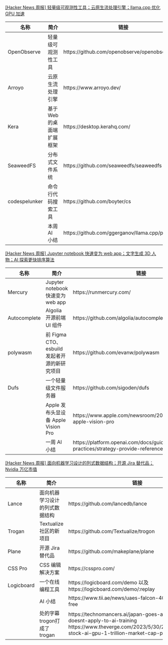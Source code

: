 [[Hacker News 周报] 轻量级可观测性工具；云原生流处理引擎；llama.cpp 优化 GPU
加速](https://www.bilibili.com/video/BV13N411r7eS)
<table>
  <theader>
    <th>名称</th>
    <th>简介</th>
    <th>链接</th>
  </theader>
  <tbody>
    <tr>
      <td>OpenObserve</td>
      <td>轻量级可观测性工具</td>
      <td>https://github.com/openobserve/openobserve</td>
    </tr><tr>
      <td>Arroyo</td>
      <td>云原生流处理引擎</td>
      <td>https://www.arroyo.dev/</td>
    </tr><tr>
      <td>Kera</td>
      <td>基于 Web 的桌面端扩展框架</td>
      <td>https://desktop.kerahq.com/</td>
    </tr><tr>
      <td>SeaweedFS</td>
      <td>分布式文件系统</td>
      <td>https://github.com/seaweedfs/seaweedfs</td>
    </tr><tr>
      <td>codespelunker</td>
      <td>命令行代码搜索工具</td>
      <td>https://github.com/boyter/cs</td>
    </tr><tr>
      <td></td>
      <td>本周 AI 小结</td>
      <td>https://github.com/ggerganov/llama.cpp/pull/1827</td>
    </tr>
  </tbody>
</table>

[[Hacker News 周报] Jupyter notebook 快速变为 web app；文字生成 3D 人物；AI
探索更快排序算法](https://www.bilibili.com/video/BV1Wo4y1N7ZP)
<table>
  <theader>
    <th>名称</th>
    <th>简介</th>
    <th>链接</th>
  </theader>
  <tbody>
    <tr>
      <td>Mercury</td>
      <td>Jupyter notebook 快速变为 web app</td>
      <td>https://runmercury.com/</td>
    </tr><tr>
      <td>Autocomplete</td>
      <td>Algolia 开源前端 UI 组件</td>
      <td>https://github.com/algolia/autocomplete</td>
    </tr><tr>
      <td>polywasm</td>
      <td>前 Figma CTO、esbuild 发起者开源的新研究项目</td>
      <td>https://github.com/evanw/polywasm</td>
    </tr><tr>
      <td>Dufs</td>
      <td>一个轻量级文件服务器</td>
      <td>https://github.com/sigoden/dufs</td>
    </tr><tr>
      <td></td>
      <td>Apple 发布头显设备 Apple Vision Pro</td>
      <td>https://www.apple.com/newsroom/2023/06/introducing-apple-vision-pro</td>
    </tr><tr>
      <td></td>
      <td>一周 AI 小结</td>
      <td>https://platform.openai.com/docs/guides/gpt-best-practices/strategy-provide-reference-text</td>
    </tr>
  </tbody>
</table>

[[Hacker News 周报] 面向机器学习设计的列式数据结构；开源 Jira 替代品；Nvidia
万亿市值](https://www.bilibili.com/video/BV1Mk4y1p7Jg)
<table>
  <theader>
    <th>名称</th>
    <th>简介</th>
    <th>链接</th>
  </theader>
  <tbody>
    <tr>
      <td>Lance</td>
      <td>面向机器学习设计的列式数据结构</td>
      <td>https://github.com/lancedb/lance</td>
    </tr><tr>
      <td>Trogan</td>
      <td>Textualize 社区的新项目</td>
      <td>https://github.com/Textualize/trogon</td>
    </tr><tr>
      <td>Plane</td>
      <td>开源 Jira 替代品</td>
      <td>https://github.com/makeplane/plane</td>
    </tr><tr>
      <td>CSS Pro</td>
      <td>CSS 编辑解决方案</td>
      <td>https://csspro.com/</td>
    </tr><tr>
      <td>Logicboard</td>
      <td>一个在线编程工具</td>
      <td>https://logicboard.com/demo 以及 https://logicboard.com/demo/:replay</td>
    </tr><tr>
      <td></td>
      <td>AI 小结</td>
      <td>https://www.tii.ae/news/uaes-falcon-40b-now-royalty-free</td>
    </tr><tr>
      <td></td>
      <td>处的字幕trogon打成了trogan</td>
      <td>https://technomancers.ai/japan-goes-all-in-copyright-doesnt-apply-to-ai-training
        https://www.theverge.com/2023/5/30/23742123/nvidia-stock-ai-gpu-1-trillion-market-cap-price-value</td>
    </tr>
  </tbody>
</table>